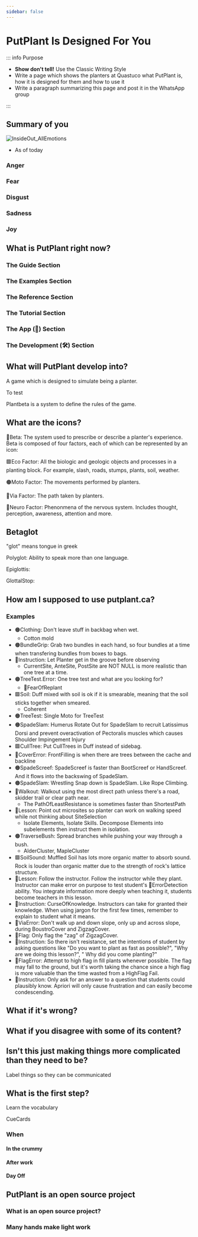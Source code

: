 ```yaml
---
sidebar: false
---
```


# PutPlant Is Designed For You

<!-- Expect to fail in some parts, show the sincerity and we will solve the problems together -->

::: info Purpose

- **Show don't tell!** Use the Classic Writing Style
- Write a page which shows the planters at Quastuco what PutPlant is, how it is designed for them and how to use it
- Write a paragraph summarizing this page and post it in the WhatsApp group

:::

## Summary of you

![InsideOut_AllEmotions](/InsideOut_AllEmotions.jpg)

- As of today

### Anger

### Fear

### Disgust

### Sadness

### Joy

## What is PutPlant right now?

### The Guide Section

### The Examples Section

### The Reference Section

### The Tutorial Section

### The App (🔷) Section

### The Development (🛠) Section

## What will PutPlant develop into?

A game which is designed to simulate being a planter.

To test

Plantbeta is a system to define the rules of the game.

## What are the icons?

🔷<beta>Beta</beta>: The system used to prescribe or describe a planter's experience. Beta is composed of four factors, each of which can be represented by an icon:

🟩<eco>Eco Factor</eco>: All the biologic and geologic objects and processes in a planting block. For example, slash, roads, stumps, plants, soil, weather.

🟠<moto>Moto Factor</moto>: The movements performed by planters.

🔻<via>Via Factor</via>: The path taken by planters.

💜<neuro>Neuro Factor</neuro>: Phenonmena of the nervous system. Includes thought, perception, awareness, attention and more.  

## Betaglot

"glot" means tongue in greek

Polyglot: Ability to speak more than one language.

Epiglottis:

GlottalStop: 


## How am I supposed to use putplant.ca?

### Examples

- 🟠<moto>Clothing</moto>: Don't leave stuff in backbag when wet.
    - Cotton mold
- 🟠<moto>BundleGrip</moto>: Grab two bundles in each hand, so four bundles at a time when transfering bundles from boxes to bags.
- 🔷<beta>Instruction</beta>: Let Planter get in the groove before observing
    - CurrentSite, AnteSite, PostSite are NOT NULL is more realistic than one tree at a time.
- 🟠<moto>TreeTest.Error</moto>: One tree test and what are you looking for?
    - 💜<neuro>FearOfReplant</neuro>
- 🟩<eco>Soil</eco>: Duff mixed with soil is ok if it is smearable, meaning that the soil sticks together when smeared.
    - Coherent
- 🟠<moto>TreeTest</moto>: Single Moto for TreeTest
- 🟠<moto>SpadeSlam</moto>: Humerus Rotate Out for SpadeSlam to recruit Latissimus Dorsi and prevent overactivation of Pectoralis muscles which causes Shoulder Impingement Injury
- 🟩<eco>CullTree</eco>: Put CullTrees in Duff instead of sidebag.
- 🔻<via>CoverError</via>: FrontFilling is when there are trees between the cache and backline
- 🟠<moto>SpadeScreef</moto>: SpadeScreef is faster than BootScreef or HandScreef. And it flows into the backswing of SpadeSlam.
- 🟠<moto>SpadeSlam</moto>: Wrestling Snap down is SpadeSlam. Like Rope Climbing.
- 🔻<via>Walkout</via>: Walkout using the most direct path unless there's a road, skidder trail or clear path near.
    - The PathOfLeastResistance is sometimes faster than ShortestPath
- 🔷<beta>Lesson</beta>: Point out microsites so planter can work on walking speed while not thinking about SiteSelection
    - Isolate Elements, Isolate Skills. Decompose Elements into subelements then instruct them in isolation.
- 🟠<moto>TraverseBush</moto>: Spread branches while pushing your way through a bush.
    - AlderCluster, MapleCluster
- 🟩<eco>SoilSound</eco>: Muffled Soil has lots more organic matter to absorb sound. Rock is louder than organic matter due to the strength of rock's lattice structure.
- 🔷<beta>Lesson</beta>: Follow the instructor. Follow the instructor while they plant. Instructor can make error on purpose to test student's 💜<neuro>ErrorDetection</neuro> ability. You integrate information more deeply when teaching it, students become teachers in this lesson.
- 🔷<beta>Instruction</beta>: CurseOfKnowledge. Instructors can take for granted their knowledge. When using jargon for the first few times, remember to explain to student what it means.
- 🔻<via>ViaError</via>: Don't walk up and down slope, only up and across slope, during BoustroCover and ZigzagCover.
- 🔻<via>Flag</via>: Only flag the "zag" of ZigzagCover.
- 🔷<beta>Instruction</beta>: So there isn't resistance, set the intentions of student by asking questions like "Do you want to plant as fast as possible?", "Why are we doing this lesson?", " Why did you come planting?"
- 🔻<via>FlagError</via>: Attempt to high flag in fill plants whenever possible. The flag may fall to the ground, but it's worth taking the chance since a high flag is more valuable than the time wasted from a HighFlag Fail.
- 🔷<beta>Instruction</beta>: Only ask for an answer to a question that students could plausibly know. Apriori will only cause frustration and can easily become condescending.

## What if it's wrong?

## What if you disagree with some of its content?

## Isn't this just making things more complicated than they need to be?

Label things so they can be communicated

## What is the first step?

Learn the vocabulary

CueCards

### When

#### In the crummy

#### After work

#### Day Off

## PutPlant is an open source project

### What is an open source project?

### Many hands make light work
